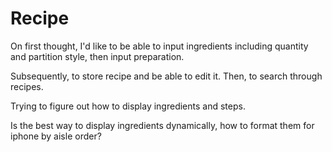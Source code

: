 Recipe
======

On first thought, I'd like to be able to input ingredients including quantity
and partition style, then input preparation.

Subsequently, to store recipe and be able to edit it. Then, to search through
recipes.

Trying to figure out how to display ingredients and steps.

Is the best way to display ingredients dynamically, how to format them for iphone by aisle order?
